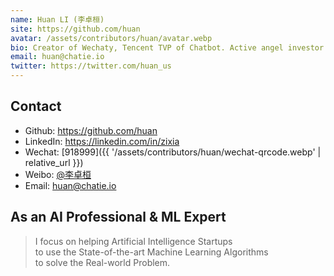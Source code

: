 ```yaml
---
name: Huan LI (李卓桓)
site: https://github.com/huan
avatar: /assets/contributors/huan/avatar.webp
bio: Creator of Wechaty, Tencent TVP of Chatbot. Active angel investor focusing on Conversational AI, Serial Entrepreneur with 25+ years coding experience.
email: huan@chatie.io
twitter: https://twitter.com/huan_us
---
```


## Contact

- Github: <https://github.com/huan>
- LinkedIn: <https://linkedin.com/in/zixia>
- Wechat: [918999]({{ '/assets/contributors/huan/wechat-qrcode.webp' | relative_url }})
- Weibo: [@李卓桓](https://weibo.com/lizhuohuan)
- Email: <huan@chatie.io>

## As an AI Professional & ML Expert

> I focus on helping Artificial Intelligence Startups  
> to use the State-of-the-art Machine Learning Algorithms  
> to solve the Real-world Problem.

